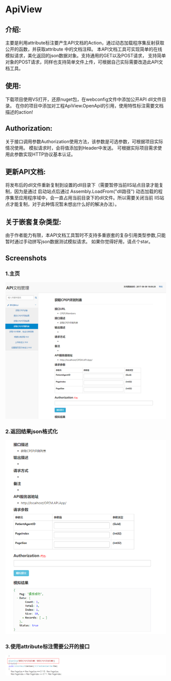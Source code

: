 # ApiView

## 介绍:     

主要是利用attribute标注要产生API文档的Action，通过动态加载程序集反射获取公开的函数，并获取attribute 中的文档注释。 本API文档工具可实现简单的在线模拟请求，美化返回的json数据对象。支持通用的GET以及POST请求， 支持简单对象的POST请求，同样也支持简单文件上传，可根据自己实际需要改造此API文档工具。

## 使用:

下载项目使用VS打开，还原nuget包，在webconfig文件中添加公开API dll文件目录。 在你的项目中添加对工程ApiView.OpenApi的引用，使用特性标注需要文档描述的action!

## Authorization:   

关于接口调用参数Authorization使用方法，该参数是可选参数，可根据项目实际情况使用。 模拟请求时，会将值添加到Header中发送。 可根据实际项目需求使用此参数实现HTTP协议基本认证。
  
## 更新API文档:    

将发布后的dll文件重新复制到设置的dll目录下（需要暂停当前IIS站点目录才能复制，因为是通过 启动站点后通过 Assembly.LoadFrom("dll路径") 动态加载的程序集至应用程序域中，会一直占用当前目录下的dll文件。所以需要关闭当前 IIS站点才能复制，对于此种情况暂未想出什么好的解决办法）。
   
## 关于嵌套复杂类型: 

由于作者能力有限，本API文档工具暂时不支持多重嵌套的复杂引用类型参数,只能暂时通过手动拼写json数据测试模拟请求。
如果你觉得好用，请点个star。

## Screenshots

### 1.主页
![maindemowindow01](./Screenshot/TIM图片20170909161056.png)

### 2.返回结果json格式化
![maindemowindow02](./Screenshot/TIM图片20170909163236.png)

### 3.使用attribute标注需要公开的接口
![maindemowindow03](./Screenshot/TIM图片20170909161451.png)
